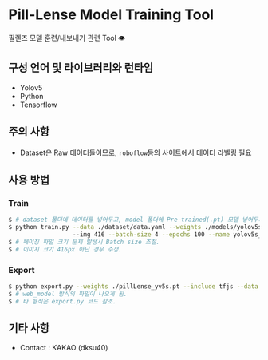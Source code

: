 # Pill-Lense Model Training Tool

필렌즈 모델 훈련/내보내기 관련 Tool 👁

## 구성 언어 및 라이브러리와 런타임

-   Yolov5
-   Python
-   Tensorflow

## 주의 사항

-   Dataset은 Raw 데이터들이므로, `roboflow`등의 사이트에서 데이터 라벨링 필요

## 사용 방법

### Train

```sh
$ # dataset 폴더에 데이터를 넣어두고, model 폴더에 Pre-trained(.pt) 모델 넣어두기
$ python train.py --data ./dataset/data.yaml --weights ./models/yolov5s.pt
                  --img 416 --batch-size 4 --epochs 100 --name yolov5s_pilllense
$ # 페이징 파일 크기 문제 발생시 Batch size 조절.
$ # 이미지 크기 416px 아닌 경우 수정.
```

### Export

```sh
$ python export.py --weights ./pillLense_yv5s.pt --include tfjs --data ./dataset/data.yaml --imgsz 640
$ # web_model 방식의 파일이 나오게 됨.
$ # 타 형식은 export.py 코드 참조.
```

## 기타 사항

-   Contact : KAKAO (dksu40)
